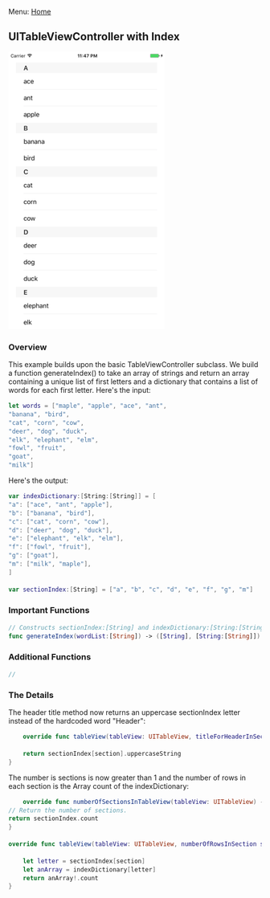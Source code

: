 Menu: [Home](../../README.md)

## UITableViewController with Index

![Screenshot](screenshot-small.png)

### Overview

This example builds upon the basic TableViewController subclass.  We build a function generateIndex() to take an array of strings and return an array containing a unique list of first letters and a dictionary that contains a list of words for each first letter.  Here's the input:



```swift
let words = ["maple", "apple", "ace", "ant",
"banana", "bird",
"cat", "corn", "cow",
"deer", "dog", "duck",
"elk", "elephant", "elm",
"fowl", "fruit",
"goat",
"milk"]
```

Here's the output:

```swift
var indexDictionary:[String:[String]] = [
"a": ["ace", "ant", "apple"],
"b": ["banana", "bird"],
"c": ["cat", "corn", "cow"],
"d": ["deer", "dog", "duck"],
"e": ["elephant", "elk", "elm"],
"f": ["fowl", "fruit"],
"g": ["goat"],
"m": ["milk", "maple"],
]

var sectionIndex:[String] = ["a", "b", "c", "d", "e", "f", "g", "m"]

```

### Important Functions

```swift
// Constructs sectionIndex:[String] and indexDictionary:[String:[String]], which are returned as a tuple
func generateIndex(wordList:[String]) -> ([String], [String:[String]])
```

### Additional Functions
```swift
//
```


### The Details
The header title method now returns an uppercase sectionIndex letter instead of the hardcoded word "Header":

```swift
    override func tableView(tableView: UITableView, titleForHeaderInSection section: Int) -> String? {

    return sectionIndex[section].uppercaseString
}
```

The number is sections is now greater than 1 and the number of rows in each section is the Array count of the indexDictionary:

```swift
    override func numberOfSectionsInTableView(tableView: UITableView) -> Int {
// Return the number of sections.
return sectionIndex.count
}

override func tableView(tableView: UITableView, numberOfRowsInSection section: Int) -> Int {

    let letter = sectionIndex[section]
    let anArray = indexDictionary[letter]
    return anArray!.count
}
```
